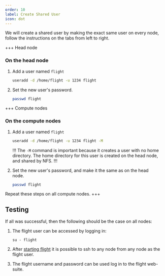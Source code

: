 ```yaml
---
order: 10
label: Create Shared User
icon: dot
---
```


We will create a shared user by making the exact same user on every node, follow the instructions on the tabs from left to right.


+++ Head node
### On the head node

1. Add a user named `flight`
	```bash
	useradd -d /home/flight -u 1234 flight 
	```

2. Set the new user's password.
	```bash
	passwd flight
	```

+++ Compute nodes
### On the compute nodes

1. Add a user named `flight`
	```bash
	useradd -d /home/flight -u 1234 flight -M
	```
	!!!
	The `-M` command is important because it creates a user with no home directory. The home directory for this user is created on the head node, and shared by NFS.
	!!!

2. Set the new user's password, and make it the same as on the head node.
	```bash
	passwd flight
	```

Repeat these steps on all compute nodes.
+++


## Testing

If all was successful, then the following should be the case on all nodes:

1. The flight user can be accessed by logging in:

    ```
    su - flight
    ```

2. After [starting flight](/hpc_environment_usage/flight_overview/flight_system/) it is possible to ssh to any node from any node as the flight user.

3. The flight username and password can be used log in to the flight web-suite.